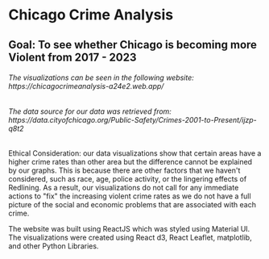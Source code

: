 # Chicago Crime Analysis
<body>
    <h2>Goal: To see whether Chicago is becoming more Violent from 2017 - 2023</h2>
    <h6>The visualizations can be seen in the following website: https://chicagocrimeanalysis-a24e2.web.app/</h6>
    <h6>The data source for our data was retrieved from: https://data.cityofchicago.org/Public-Safety/Crimes-2001-to-Present/ijzp-q8t2</h6>
    <p>Ethical Consideration: our data visualizations show that certain areas have a higher crime rates than other area but the difference cannot be explained by our graphs. This is because there are other factors that we haven't considered, such as race, age, police activity, or the lingering effects of Redlining. As a result, our visualizations do not call for any immediate actions to "fix" the increasing violent crime rates as we do not have a full picture of the social and economic problems that are associated with each crime.</p>
    <p>The website was built using ReactJS which was styled using Material UI. The visualizations were created using React d3, React Leaflet, matplotlib, and other Python Libraries.</p>
</body>